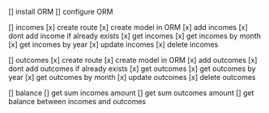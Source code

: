 [] install ORM
[] configure ORM

[] incomes
    [x] create route
    [x] create model in ORM
    [x] add incomes
    [x] dont add income if already exists
    [x] get incomes
    [x] get incomes by month
    [x] get incomes by year
    [x] update incomes
    [x] delete incomes

[] outcomes
    [x] create route
    [x] create model in ORM
    [x] add outcomes
    [x] dont add outcomes if already exists
    [x] get outcomes
    [x] get outcomes by year
    [x] get outcomes by month
    [x] update outcomes
    [x] delete outcomes

[] balance
    [] get sum incomes amount
    [] get sum outcomes amount
    [] get balance between incomes and outcomes

